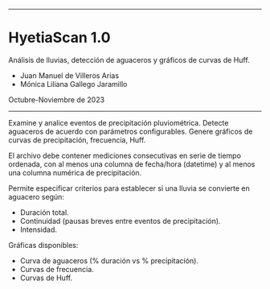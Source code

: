 *************************************************************************
# HyetiaScan 1.0
Análisis de lluvias, detección de aguaceros y gráficos de curvas de Huff.

- Juan Manuel de Villeros Arias
- Mónica Liliana Gallego Jaramillo

Octubre-Noviembre de 2023
*************************************************************************

Examine y analice eventos de precipitación pluviométrica. Detecte aguaceros de acuerdo con parámetros configurables. Genere gráficos de curvas de precipitación, frecuencia, Huff.

El archivo debe contener mediciones consecutivas en serie de tiempo ordenada, con al menos una columna de fecha/hora (datetime) y al menos una columna numérica de precipitación.

Permite especificar criterios para establecer si una lluvia se convierte en aguacero según:
- Duración total.
- Continuidad (pausas breves entre eventos de precipitación).
- Intensidad.

Gráficas disponibles:

- Curva de aguaceros (% duración vs % precipitación).
- Curvas de frecuencia.
- Curvas de Huff.
